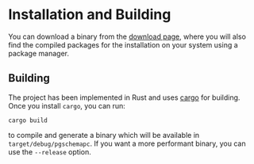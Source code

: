 # Installation and Building

You can download a binary from the [download page](https://github.com/weso/pgschemapc/releases), where you will also find the compiled packages for the installation on your system using a package manager.

## Building

The project has been implemented in Rust and uses [cargo](https://doc.rust-lang.org/cargo/) for building. Once you install `cargo`, you can run:

```
cargo build
```

to compile and generate a binary which will be available in `target/debug/pgschemapc`. If you want a more performant binary, you can use the `--release` option.

